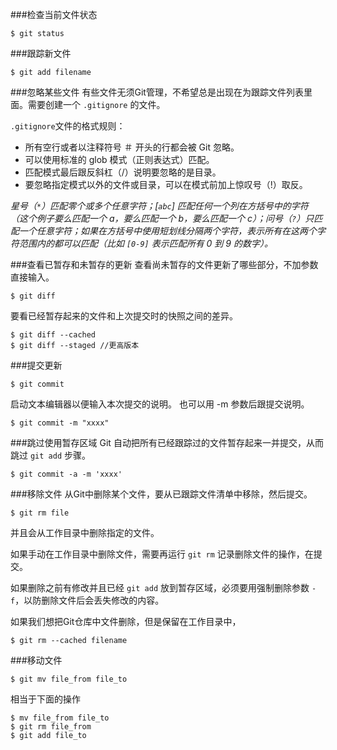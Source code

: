 ###检查当前文件状态

	$ git status
###跟踪新文件

	$ git add filename
###忽略某些文件
有些文件无须Git管理，不希望总是出现在为跟踪文件列表里面。需要创建一个 `.gitignore` 的文件。

`.gitignore`文件的格式规则：

- 所有空行或者以注释符号 ＃ 开头的行都会被 Git 忽略。
- 可以使用标准的 glob 模式（正则表达式）匹配。
- 匹配模式最后跟反斜杠（/）说明要忽略的是目录。
- 要忽略指定模式以外的文件或目录，可以在模式前加上惊叹号（!）取反。

*星号（`*`）匹配零个或多个任意字符；[`abc`] 匹配任何一个列在方括号中的字符（这个例子要么匹配一个 a，要么匹配一个 b，要么匹配一个 c）；问号（`?`）只匹配一个任意字符；如果在方括号中使用短划线分隔两个字符，表示所有在这两个字符范围内的都可以匹配（比如 `[0-9]` 表示匹配所有 0 到 9 的数字）。*

###查看已暂存和未暂存的更新
查看尚未暂存的文件更新了哪些部分，不加参数直接输入。

	$ git diff
要看已经暂存起来的文件和上次提交时的快照之间的差异。

	$ git diff --cached
	$ git diff --staged //更高版本

###提交更新

	$ git commit
启动文本编辑器以便输入本次提交的说明。
也可以用 -m 参数后跟提交说明。

	$ git commit -m "xxxx"

###跳过使用暂存区域
Git 自动把所有已经跟踪过的文件暂存起来一并提交，从而跳过 `git add` 步骤。

	$ git commit -a -m 'xxxx'

###移除文件
从Git中删除某个文件，要从已跟踪文件清单中移除，然后提交。

	$ git rm file
并且会从工作目录中删除指定的文件。

如果手动在工作目录中删除文件，需要再运行 `git rm` 记录删除文件的操作，在提交。

如果删除之前有修改并且已经 `git add` 放到暂存区域，必须要用强制删除参数 `-f`，以防删除文件后会丢失修改的内容。

如果我们想把Git仓库中文件删除，但是保留在工作目录中，

	$ git rm --cached filename

###移动文件

	$ git mv file_from file_to
相当于下面的操作

	$ mv file_from file_to
	$ git rm file_from
	$ git add file_to